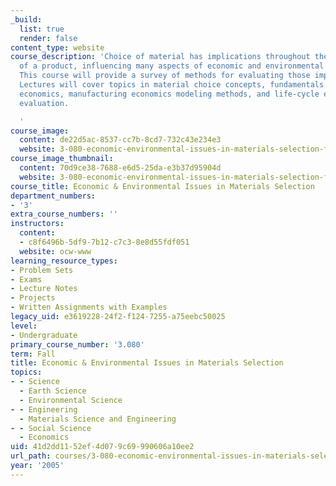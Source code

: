 ```yaml
---
_build:
  list: true
  render: false
content_type: website
course_description: 'Choice of material has implications throughout the life-cycle
  of a product, influencing many aspects of economic and environmental performance.
  This course will provide a survey of methods for evaluating those implications.
  Lectures will cover topics in material choice concepts, fundamentals of engineering
  economics, manufacturing economics modeling methods, and life-cycle environmental
  evaluation.

  '
course_image:
  content: de22d5ac-8537-cc7b-8cd7-732c43e234e3
  website: 3-080-economic-environmental-issues-in-materials-selection-fall-2005
course_image_thumbnail:
  content: 70d9ce38-7688-e6d5-25da-e3b37d95904d
  website: 3-080-economic-environmental-issues-in-materials-selection-fall-2005
course_title: Economic & Environmental Issues in Materials Selection
department_numbers:
- '3'
extra_course_numbers: ''
instructors:
  content:
  - c8f6496b-5df9-7b12-c7c3-8e8d55fdf051
  website: ocw-www
learning_resource_types:
- Problem Sets
- Exams
- Lecture Notes
- Projects
- Written Assignments with Examples
legacy_uid: e3619228-24f2-f124-7255-a75eebc50025
level:
- Undergraduate
primary_course_number: '3.080'
term: Fall
title: Economic & Environmental Issues in Materials Selection
topics:
- - Science
  - Earth Science
  - Environmental Science
- - Engineering
  - Materials Science and Engineering
- - Social Science
  - Economics
uid: 41d2dd11-52ef-4d07-9c69-990606a10ee2
url_path: courses/3-080-economic-environmental-issues-in-materials-selection-fall-2005
year: '2005'
---
```

